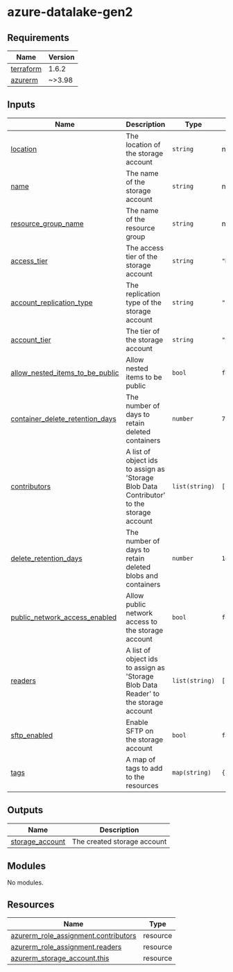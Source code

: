 # azure-datalake-gen2

<!-- BEGIN_TF_DOCS -->


## Requirements

| Name | Version |
|------|---------|
| <a name="requirement_terraform"></a> [terraform](#requirement\_terraform) | 1.6.2 |
| <a name="requirement_azurerm"></a> [azurerm](#requirement\_azurerm) | ~>3.98 |
## Inputs

| Name | Description | Type | Default | Required |
|------|-------------|------|---------|:--------:|
| <a name="input_location"></a> [location](#input\_location) | The location of the storage account | `string` | n/a | yes |
| <a name="input_name"></a> [name](#input\_name) | The name of the storage account | `string` | n/a | yes |
| <a name="input_resource_group_name"></a> [resource\_group\_name](#input\_resource\_group\_name) | The name of the resource group | `string` | n/a | yes |
| <a name="input_access_tier"></a> [access\_tier](#input\_access\_tier) | The access tier of the storage account | `string` | `"Hot"` | no |
| <a name="input_account_replication_type"></a> [account\_replication\_type](#input\_account\_replication\_type) | The replication type of the storage account | `string` | `"LRS"` | no |
| <a name="input_account_tier"></a> [account\_tier](#input\_account\_tier) | The tier of the storage account | `string` | `"Standard"` | no |
| <a name="input_allow_nested_items_to_be_public"></a> [allow\_nested\_items\_to\_be\_public](#input\_allow\_nested\_items\_to\_be\_public) | Allow nested items to be public | `bool` | `false` | no |
| <a name="input_container_delete_retention_days"></a> [container\_delete\_retention\_days](#input\_container\_delete\_retention\_days) | The number of days to retain deleted containers | `number` | `7` | no |
| <a name="input_contributors"></a> [contributors](#input\_contributors) | A list of object ids to assign as 'Storage Blob Data Contributor' to the storage account | `list(string)` | `[]` | no |
| <a name="input_delete_retention_days"></a> [delete\_retention\_days](#input\_delete\_retention\_days) | The number of days to retain deleted blobs and containers | `number` | `14` | no |
| <a name="input_public_network_access_enabled"></a> [public\_network\_access\_enabled](#input\_public\_network\_access\_enabled) | Allow public network access to the storage account | `bool` | `false` | no |
| <a name="input_readers"></a> [readers](#input\_readers) | A list of object ids to assign as 'Storage Blob Data Reader' to the storage account | `list(string)` | `[]` | no |
| <a name="input_sftp_enabled"></a> [sftp\_enabled](#input\_sftp\_enabled) | Enable SFTP on the storage account | `bool` | `false` | no |
| <a name="input_tags"></a> [tags](#input\_tags) | A map of tags to add to the resources | `map(string)` | `{}` | no |
## Outputs

| Name | Description |
|------|-------------|
| <a name="output_storage_account"></a> [storage\_account](#output\_storage\_account) | The created storage account |
## Modules

No modules.
## Resources

| Name | Type |
|------|------|
| [azurerm_role_assignment.contributors](https://registry.terraform.io/providers/hashicorp/azurerm/latest/docs/resources/role_assignment) | resource |
| [azurerm_role_assignment.readers](https://registry.terraform.io/providers/hashicorp/azurerm/latest/docs/resources/role_assignment) | resource |
| [azurerm_storage_account.this](https://registry.terraform.io/providers/hashicorp/azurerm/latest/docs/resources/storage_account) | resource |
<!-- END_TF_DOCS -->
